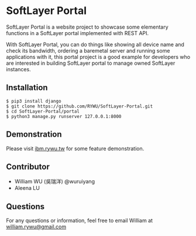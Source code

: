 # SoftLayer Portal   

SoftLayer Portal is a website project to showcase some elementary functions in a SoftLayer portal implemented with REST API.

With SoftLayer Portal, you can do things like showing all device name and check its bandwidth, ordering a baremetal server and running some applications with it, this portal project is a good example for developers who are interested in building SoftLayer portal to manage owned SoftLayer instances.
 
## Installation
```shell
$ pip3 install django
$ git clone https://github.com/RYWU/SoftLayer-Portal.git
$ cd SoftLayer-Portal/portal
$ python3 manage.py runserver 127.0.0.1:8000
```

## Demonstration
Please visit [ibm.rywu.tw](http://ibm.rywu.tw:8000) for some feature demonstration.

## Contributor
* William WU (吳瑞洋) @wuruiyang
* Aleena LU 

## Questions
For any questions or information, feel free to email William at <william.rywu@gmail.com> 